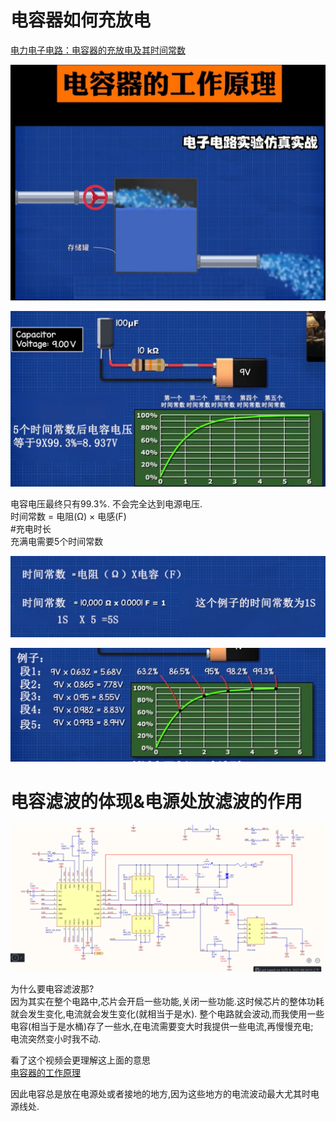 # 电容器如何充放电
[电力电子电路：电容器的充放电及其时间常数](https://www.bilibili.com/video/BV1ch4y127KA/?spm_id_from=333.337.search-card.all.click&vd_source=2f6e531d9d833ca7fdcd8c5bb99bd1bb)  

![电容器的工作原理](assets/截图_20231206145650.png)


![充电曲线](assets/截图_20231206145419.png)

电容电压最终只有99.3%. 不会完全达到电源电压.   
时间常数 = 电阻(Ω) × 电感(F)  
#充电时长    
充满电需要5个时间常数   

![](assets/截图_20231206145542.png)

![](assets/截图_20231206145616.png)

# 电容滤波的体现&电源处放滤波的作用

![电容滤波的体现&电源处放滤波的作用](assets/截图_20231206205523.png)

为什么要电容滤波那?  
因为其实在整个电路中,芯片会开启一些功能,关闭一些功能.这时候芯片的整体功耗就会发生变化,电流就会发生变化(就相当于是水). 整个电路就会波动,而我使用一些电容(相当于是水桶)存了一些水,在电流需要变大时我提供一些电流,再慢慢充电;  
电流突然变小时我不动.  

看了这个视频会更理解这上面的意思  
[电容器的工作原理](https://www.bilibili.com/video/BV1Qw411W7Mv/?spm_id_from=333.337.search-card.all.click&vd_source=2f6e531d9d833ca7fdcd8c5bb99bd1bb)

因此电容总是放在电源处或者接地的地方,因为这些地方的电流波动最大尤其时电源线处.